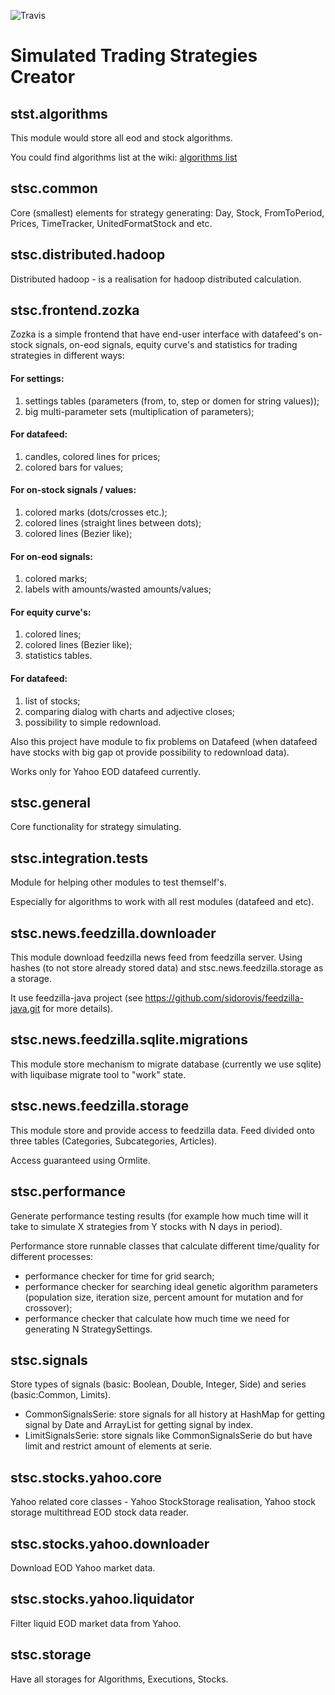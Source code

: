 ![Travis](https://travis-ci.org/sidorovis/stsc.svg?branch=master)

# Simulated Trading Strategies Creator

## stst.algorithms

This module would store all eod and stock algorithms.

You could find algorithms list at the wiki: [algorithms list](https://github.com/sidorovis/stsc/wiki/Algorithms-Tree)

## stsc.common

Core (smallest) elements for strategy generating: Day, Stock, FromToPeriod, Prices, TimeTracker, UnitedFormatStock and etc.

## stsc.distributed.hadoop

Distributed hadoop - is a realisation for hadoop distributed calculation.

## stsc.frontend.zozka

Zozka is a simple frontend that have end-user interface with datafeed's on-stock signals, on-eod signals, 
equity curve's and statistics for trading strategies in different ways:

#### For settings:
1. settings tables (parameters (from, to, step or domen for string values));
2. big multi-parameter sets (multiplication of parameters);

#### For datafeed:
1. candles, colored lines for prices;
2. colored bars for values;

#### For on-stock signals / values:
1. colored marks (dots/crosses etc.);
2. colored lines (straight lines between dots);
3. colored lines (Bezier like);

#### For on-eod signals:
1. colored marks;
2. labels with amounts/wasted amounts/values;

#### For equity curve's:
1. colored lines;
2. colored lines (Bezier like);
3. statistics tables.

#### For datafeed:
1. list of stocks;
2. comparing dialog with charts and adjective closes;
3. possibility to simple redownload.

Also this project have module to fix problems on Datafeed (when datafeed have stocks with big gap ot provide possibility to redownload data). 

Works only for Yahoo EOD datafeed currently.

## stsc.general

Core functionality for strategy simulating.

## stsc.integration.tests

Module for helping other modules to test themself's.

Especially for algorithms to work with all rest modules (datafeed and etc).

## stsc.news.feedzilla.downloader

This module download feedzilla news feed from feedzilla server. Using hashes (to not store already stored data) and stsc.news.feedzilla.storage as a storage.

It use feedzilla-java project (see https://github.com/sidorovis/feedzilla-java.git for more details).

## stsc.news.feedzilla.sqlite.migrations

This module store mechanism to migrate database (currently we use sqlite) with liquibase migrate tool to "work" state.

## stsc.news.feedzilla.storage

This module store and provide access to feedzilla data. Feed divided onto three tables (Categories, Subcategories, Articles).

Access guaranteed using Ormlite.

## stsc.performance

Generate performance testing results (for example how much time will it take to simulate X strategies from Y stocks with N days in period).

Performance store runnable classes that calculate different time/quality for different processes:
 * performance checker for time for grid search;
 * performance checker for searching ideal genetic algorithm parameters (population size, iteration size, percent amount for mutation and for crossover);
 * performance checker that calculate how much time we need for generating N StrategySettings.

## stsc.signals

Store types of signals (basic: Boolean, Double, Integer, Side) and series (basic:Common, Limits).
 * CommonSignalsSerie: store signals for all history at HashMap for getting signal by Date and ArrayList for getting signal by index.
 * LimitSignalsSerie: store signals like CommonSignalsSerie do but have limit and restrict amount of elements at serie.

## stsc.stocks.yahoo.core

Yahoo related core classes - Yahoo StockStorage realisation, Yahoo stock storage multithread EOD stock data reader.

## stsc.stocks.yahoo.downloader

Download EOD Yahoo market data.

## stsc.stocks.yahoo.liquidator

Filter liquid EOD market data from Yahoo.

## stsc.storage

Have all storages for Algorithms, Executions, Stocks.

